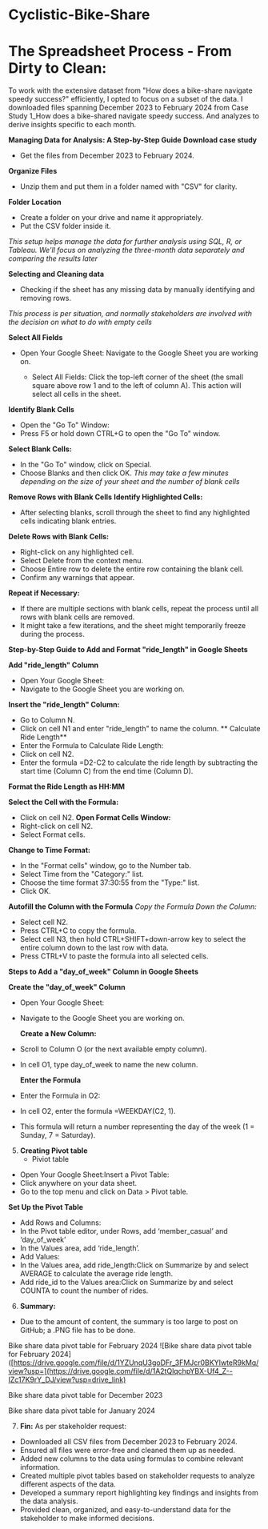 # Cyclistic-Bike-Share

# The Spreadsheet Process - From Dirty to Clean: 
To work with the extensive dataset from "How does a bike-share navigate speedy success?" efficiently, I opted to focus on a subset of the data. I downloaded files spanning December 2023 to February 2024 from Case Study 1_How does a bike-shared navigate speedy success. And  analyzes to derive insights specific to each month.

**Managing Data for Analysis: A Step-by-Step Guide**
**Download case study**
* Get the files from December 2023 to February 2024.
  
**Organize Files**
*  Unzip them and put them in a folder named with "CSV" for clarity.

**Folder Location**
* Create a folder on your drive and name it appropriately.
* Put the CSV folder inside it.

*This setup helps manage the data for further analysis using SQL, R, or Tableau. We'll focus on analyzing the three-month data separately and comparing the results later*

**Selecting and Cleaning data**  
* Checking if the sheet has any missing data by manually identifying and removing rows.

*This process is per situation, and normally stakeholders are involved with the decision on what to do with empty cells*

**Select All Fields**
* Open Your Google Sheet:
   Navigate to the Google Sheet you are working on.

  * Select All Fields:
        Click the top-left corner of the sheet (the small square above row 1 and to the left of column A). This action will select all cells in the sheet.

**Identify Blank Cells**
* Open the "Go To" Window:
* Press F5 or hold down CTRL+G to open the "Go To" window.

**Select Blank Cells:**
* In the "Go To" window, click on Special.
* Choose Blanks and then click OK.
*This may take a few minutes depending on the size of your sheet and the number of blank cells*


**Remove Rows with Blank Cells**
**Identify Highlighted Cells:**
* After selecting blanks, scroll through the sheet to find any highlighted cells indicating blank entries.
  
 **Delete Rows with Blank Cells:**
* Right-click on any highlighted cell.
* Select Delete from the context menu.
* Choose Entire row to delete the entire row containing the blank cell.
* Confirm any warnings that appear.
  
**Repeat if Necessary:**
* If there are multiple sections with blank cells, repeat the process until all rows with blank cells are removed.
* It might take a few iterations, and the sheet might temporarily freeze during the process.



**Step-by-Step Guide to Add and Format "ride_length" in Google Sheets**

 **Add "ride_length" Column**
* Open Your Google Sheet:
* Navigate to the Google Sheet you are working on.
  
**Insert the "ride_length" Column:**
 * Go to Column N.
* Click on cell N1 and enter "ride_length" to name the column.
** Calculate Ride Length**
* Enter the Formula to Calculate Ride Length:
* Click on cell N2.
* Enter the formula =D2-C2 to calculate the ride length by subtracting the start time (Column C) from the end time (Column D).

**Format the Ride Length as HH:MM**

**Select the Cell with the Formula:**
* Click on cell N2.
**Open Format Cells Window:**
* Right-click on cell N2.
* Select Format cells.
  
**Change to Time Format:**
* In the "Format cells" window, go to the Number tab.
* Select Time from the "Category:" list.
* Choose the time format 37:30:55 from the "Type:" list.
* Click OK.
  
**Autofill the Column with the Formula**
 *Copy the Formula Down the Column:*
* Select cell N2.
* Press CTRL+C to copy the formula.
* Select cell N3, then hold CTRL+SHIFT+down-arrow key to select the entire column down to the last row with data.
* Press CTRL+V to paste the formula into all selected cells.

**Steps to Add a "day_of_week" Column in Google Sheets**

**Create the "day_of_week" Column**
* Open Your Google Sheet:
* Navigate to the Google Sheet you are working on.
  
  **Create a New Column:**
 * Scroll to Column O (or the next available empty column).
* In cell O1, type day_of_week to name the new column.
  
  **Enter the Formula**
* Enter the Formula in O2:
* In cell O2, enter the formula =WEEKDAY(C2, 1).
* This formula will return a number representing the day of the week (1 = Sunday, 7 = Saturday).

 5. **Creating Pivot table**
    * Piviot table
* Open Your Google Sheet:Insert a Pivot Table:
* Click anywhere on your data sheet.
* Go to the top menu and click on Data > Pivot table.

**Set Up the Pivot Table**
*  Add Rows and Columns:
* In the Pivot table editor, under Rows, add ‘member_casual’ and ‘day_of_week’ 
* In the Values area, add ‘ride_length’.
* Add Values:
* In the Values area, add ride_length:Click on Summarize by and select AVERAGE to calculate the average ride length.
* Add ride_id to the Values area:Click on Summarize by and select COUNTA to count the number of rides.

6. **Summary:**
* Due to the amount of content, the summary is too large to post on GitHub; a .PNG file has to be done.


Bike share data pivot table for February 2024 
![Bike share data pivot table for February 2024]([https://drive.google.com/file/d/1YZUnqU3goDFr_3FMJcr0BKYIwteR9kMq/view?usp=](https://drive.google.com/file/d/1A2tQlqchpYBX-Uf4_Z--IZc17K9rY_DJ/view?usp=drive_link)

Bike share data pivot table for December 2023 










Bike share data pivot table for January 2024 




7. **Fin:**
As per stakeholder request:
* Downloaded all CSV files from December 2023 to February 2024.
* Ensured all files were error-free and cleaned them up as needed.
* Added new columns to the data using formulas to combine relevant information.
* Created multiple pivot tables based on stakeholder requests to analyze different aspects of the data.
* Developed a summary report highlighting key findings and insights from the data analysis.
* Provided clean, organized, and easy-to-understand data for the stakeholder to make informed decisions.
  
